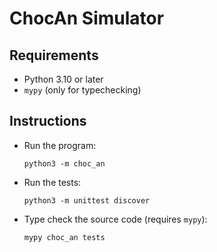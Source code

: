 # ChocAn Simulator

## Requirements

- Python 3.10 or later
- `mypy` (only for typechecking)

## Instructions

- Run the program:

  ```
  python3 -m choc_an
  ```

- Run the tests:

  ```
  python3 -m unittest discover
  ```

- Type check the source code (requires `mypy`):

  ```
  mypy choc_an tests
  ```
